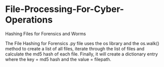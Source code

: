 # File-Processing-For-Cyber-Operations
Hashing Files for Forensics and Worms

The File Hashing for Forensics .py file uses the os library and the os.walk() method to create a list of all files, iterate through the list of files and calculate the md5 hash of each file. Finally, it will create a dictionary entry where the key = md5 hash and the value = filepath.
